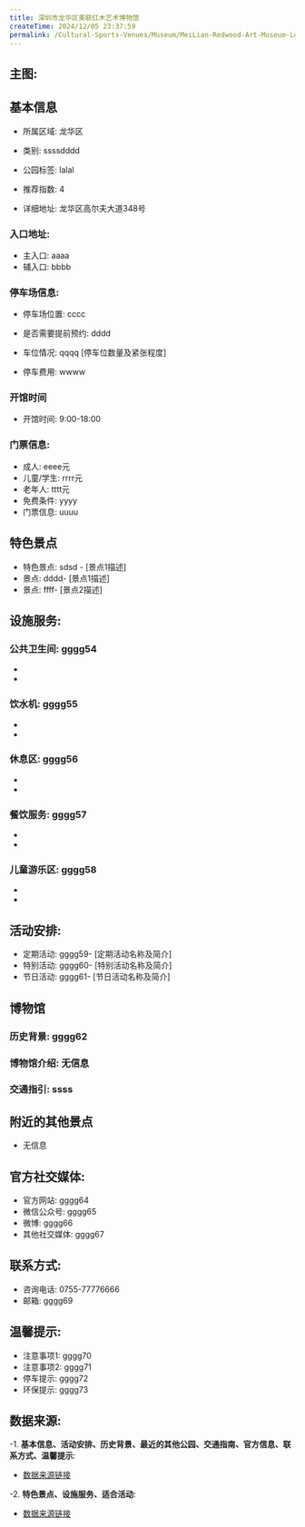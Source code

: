 ```yaml
---
title: 深圳市龙华区美联红木艺术博物馆
createTime: 2024/12/05 23:37:59
permalink: /Cultural-Sports-Venues/Museum/MeiLian-Redwood-Art-Museum-Longhua-District-Shenzhen/
---
```


## 主图:
<ImageCard
image="https://cn.bing.com/th?id=OHR.AlfanzinaLighthouse_ZH-CN9704515669_1920x1080.webp"
title= "深圳市龙华区美联红木艺术博物馆"
description= ""
date="2024/12/05"
href="/"
author="市文化广电旅游体育局"
/>
## 基本信息

- 所属区域: 龙华区

- 类别: ssssdddd

- 公园标签: lalal

- 推荐指数: 4

- 详细地址: 龙华区高尔夫大道348号

### 入口地址:
- 主入口: aaaa
- 辅入口: bbbb
### 停车场信息:
- 停车场位置: cccc

- 是否需要提前预约: dddd

- 车位情况: qqqq [停车位数量及紧张程度]

- 停车费用: wwww

### 开馆时间
- 开馆时间: 9:00-18:00

### 门票信息:
- 成人: eeee元
- 儿童/学生: rrrr元
- 老年人: tttt元
- 免费条件: yyyy
- 门票信息: uuuu
## 特色景点
- 特色景点: sdsd - [景点1描述]
- 景点: dddd- [景点1描述]
- 景点: ffff- [景点2描述]
## 设施服务:
### 公共卫生间: gggg54
- 
- 
### 饮水机: gggg55
- 
- 
### 休息区: gggg56
- 
- 
### 餐饮服务: gggg57
- 
- 
### 儿童游乐区: gggg58
- 
- 
## 活动安排:
- 定期活动: gggg59- [定期活动名称及简介]
- 特别活动: gggg60- [特别活动名称及简介]
- 节日活动: gggg61- [节日活动名称及简介]
## 博物馆
### 历史背景: gggg62
### 博物馆介绍: 无信息
### 交通指引: ssss

## 附近的其他景点
- 无信息

## 官方社交媒体:
- 官方网站: gggg64
- 微信公众号: gggg65
- 微博: gggg66
- 其他社交媒体: gggg67

## 联系方式:
- 咨询电话: 0755-77776666
- 邮箱: gggg69

## 温馨提示:
- 注意事项1: gggg70
- 注意事项2: gggg71
- 停车提示: gggg72
- 环保提示: gggg73

## 数据来源:
-1. **基本信息、活动安排、历史背景、最近的其他公园、交通指南、官方信息、联系方式、温馨提示**:
- [数据来源链接](http://wtl.sz.gov.cn/ggfw/whl/bwgylb/index.html)

-2. **特色景点、设施服务、适合活动**:
- [数据来源链接](http://wtl.sz.gov.cn/ggfw/whl/bwgylb/index.html)

